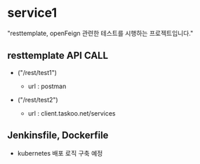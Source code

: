 # service1
"resttemplate, openFeign 관련한 테스트를 시행하는 프로젝트입니다."


## resttemplate API CALL

- ("/rest/test1")
    - url : postman  
  
- ("/rest/test2")
    - url : client.taskoo.net/services

## Jenkinsfile, Dockerfile 
- kubernetes 배포 로직 구축 예정